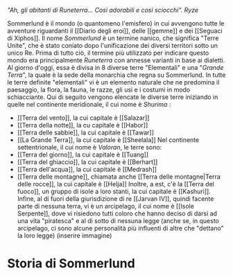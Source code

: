 *"Ah, gli abitanti di Runeterra... Così adorabili e così sciocchi".   Ryze*

Sommerlund è il mondo (o quantomeno l'emisfero) in cui avvengono tutte le avventure riguardanti il [[Diario degli eroi]], delle [[gemme]] e dei [[Seguaci di Xiphos]]. 
Il nome *Sommerlund* è un termine nanico, che significa "Terre Unite", che è stato coniato dopo l'unificazione dei diversi territori sotto un unico Re. Prima di tutto ciò, il termine più utilizzato per indicare questo mondo era principalmente *Runeterra* con annesse varianti in base ai dialetti. 
Al giorno d'oggi, essa è divisa in 8 diverse terre "Elementali" e una "*Grande Terra*", la quale è la sede della monarchia che regna su Sommerlund. 
In tutte le terre definite "elementali" vi è un elemento naturale che ne predomina il paesaggio, la flora, la fauna, le razze, gli usi e i costumi in modo schiacciante. Qui di seguito vengono elencate le diverse terre iniziando in quelle nel continente meridionale, il cui nome è *Shurima* :
- [[Terra del vento]], la cui capitale è [[Salazar]]
- [[Terra della notte]], la cu capitale è [[Habor]]
- [[Terra delle sabbie]], la cui capitale è [[Tawar]]
- [[La Grande Terra]], la cui capitale è [[Sheelala]]
Nel continente settentrionale, il cui nome è *Valoran*, le terre sono: 
- [[Terra del giorno]], la cui capitale è [[Tuang]]
- [[Terra del ghiaccio]], la cui capitale è [[Berhart]]
- [[Terra dell'acqua]], la cui capitale è [[Medrash]]
- [[Terra delle montagne]], chiamata anche [[Terra delle montagne|Terra delle rocce]], la cui capitale è [[Helja]]
Inoltre, a est, c'è la [[Terra del fuoco]], un gruppo di isole a loro stanti, la cui capitale è [[Kashuri]].
Infine, al di fuori della giurisdizione di re [[Jarvan IV]], quindi facente parte di nessuna terra, vi è un arcipelago, il cui nome è [[Isole Serpente]], dove vi risiedono tutti coloro che hanno deciso di darsi ad una vita "piratesca" e al di sotto di nessuna legge (anche se, in questo arcipelago, ci sono alcune personalità più influenti di altre che "dettano" la loro legge)
(inserire immagine)

# Storia di Sommerlund
